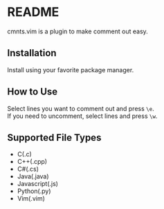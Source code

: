 # README
cmnts.vim is a plugin to make comment out easy.  

## Installation
Install using your favorite package manager.

## How to Use
Select lines you want to comment out and press `\e`.  
If you need to uncomment, select lines and press `\w`.  

## Supported File Types
- C(.c)
- C++(.cpp)
- C#(.cs)
- Java(.java)
- Javascript(.js)
- Python(.py)
- Vim(.vim)
